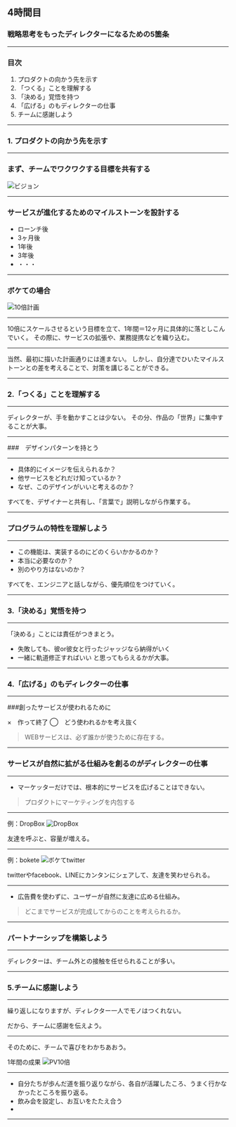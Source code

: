 ## 4時間目
### 戦略思考をもったディレクターになるための5箇条

---
### 目次
1. プロダクトの向かう先を示す
2. 「つくる」ことを理解する
3. 「決める」覚悟を持つ
4. 「広げる」のもディレクターの仕事
5. チームに感謝しよう

---

### 1. プロダクトの向かう先を示す

---

### まず、チームでワクワクする目標を共有する

![ビジョン](images/vision.jpg)　


---

### サービスが進化するためのマイルストーンを設計する

- ローンチ後
- 3ヶ月後
- 1年後
- 3年後
- ・・・

---

### ボケての場合

![10倍計画](images/bokete10.jpg)　

---

10倍にスケールさせるという目標を立て、1年間＝12ヶ月に具体的に落としこんでいく。
その際に、サービスの拡張や、業務提携などを織り込む。

---

当然、最初に描いた計画通りには進まない。
しかし、自分達でひいたマイルストーンとの差を考えることで、対策を講じることができる。

---

### 2.「つくる」ことを理解する

---

ディレクターが、手を動かすことは少ない。
その分、作品の「世界」に集中することが大事。

---

###　デザインパターンを持とう

---

- 具体的にイメージを伝えられるか？
- 他サービスをどれだけ知っているか？
- なぜ、このデザインがいいと考えるのか？

すべてを、デザイナーと共有し、「言葉で」説明しながら作業する。

---

### プログラムの特性を理解しよう

---

- この機能は、実装するのにどのくらいかかるのか？
- 本当に必要なのか？
- 別のやり方はないのか？

すべてを、エンジニアと話しながら、優先順位をつけていく。

---

### 3.「決める」覚悟を持つ

---

「決める」ことには責任がつきまとう。

- 失敗しても、彼or彼女と行ったジャッジなら納得がいく
- 一緒に軌道修正すればいい
と思ってもらえるかが大事。

---

### 4.「広げる」のもディレクターの仕事

---

###創ったサービスが使われるために

×　作って終了
◯　どう使われるかを考え抜く

> WEBサービスは、必ず誰かが使うために存在する。

---

### サービスが自然に拡がる仕組みを創るのがディレクターの仕事

---

- マーケッターだけでは、根本的にサービスを広げることはできない。

> プロダクトにマーケティングを内包する

---

例：DropBox
![DropBox](images/dropboxoffer.jpg)　

友達を呼ぶと、容量が増える。

---

例：bokete
![ボケてtwitter](images/boketetwitter.jpg)　

twitterやfacebook、LINEにカンタンにシェアして、友達を笑わせられる。

---

- 広告費を使わずに、ユーザーが自然に友達に広める仕組み。
> どこまでサービスが完成してからのことを考えられるか。

---


### パートナーシップを構築しよう

---

ディレクターは、チーム外との接触を任せられることが多い。



---

### 5.チームに感謝しよう

---

繰り返しになりますが、ディレクター一人でモノはつくれない。

だから、チームに感謝を伝えよう。

---

そのために、チームで喜びをわかちあおう。

1年間の成果
![PV10倍](images/boketepv.jpg)　

---

- 自分たちが歩んだ道を振り返りながら、各自が活躍したころ、うまく行かなかったところを振り返る。
- 飲み会を設定し、お互いをたたえ合う
- 


---




